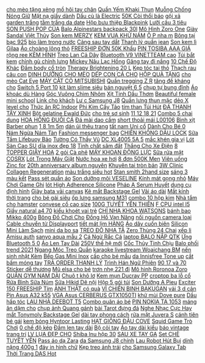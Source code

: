 [ cho mèo tặng xẻng](https://cuahang1.github.io/p0/6/250/ma-2010fmcgsale-giam-8-don-500k-nha-ve-sinh-cho-meotang-xeng-va-mieng-khu-mui-mua-hang-online/) [ mồ hôi tay chân](https://cuahang1.github.io/p0/0/196/may-chua-mo-hoi-tay-chan-nach-iontimer-mua-hang-online/) [ Quần Yếm Khaki Thun](https://cuahang1.github.io/p0/23/737/quan-yem-khaki-thun-2-day-mua-hang-online/) [ Muỗng Chống Nóng Giữ](https://cuahang1.github.io/p0/27/218/bo-2-chen-an-kem-dua-muong-chong-nong-giu-nhiet-hoat-hinh-an-toan-cho-be-mua-hang-online/) [ Mặt nạ giấy dành](https://cuahang1.github.io/p0/29/101/mat-na-giay-danh-cho-spa-mua-hang-online/) [ Dầu cù là Electric](https://cuahang1.github.io/p0/17/49/dau-cu-la-electric-medibalm-mua-hang-online/) [ 50K Còi thổi báo](https://cuahang1.github.io/p0/18/783/ma-88fashionsale1-giam-10k-don-50k-coi-thoi-bao-dong-khan-cap-bang-hop-kim-khong-gi-mua-hang-online/) [ gội xả garden trắng](https://cuahang1.github.io/p0/0/595/goi-xa-garden-trang-1100ml-mua-hang-online/) [ tằm trắng da date](https://cuahang1.github.io/p0/4/482/u-ken-tam-trang-da-date-moi-mua-hang-online/) [Hộp bưu thiệp Blackpink](https://cuahang1.github.io/p0/13/212/hop-buu-thiep-blackpink-mua-hang-online/) [Lưỡi câu 3 tiêu](https://cuahang1.github.io/p0/8/497/luoi-cau-3-tieu-mua-hang-online/) [ SON PUSH POP CỦA](https://cuahang1.github.io/p0/14/555/keo-son-push-pop-cua-thai-mua-hang-online/) [Balo Alpinestars backpack 30l](https://cuahang1.github.io/p0/3/438/balo-alpinestars-backpack-30l-mua-hang-online/) [ Mô Hình Zoro One](https://cuahang1.github.io/p0/20/583/mo-hinh-zoro-one-piece-ms3-mua-hang-online/) [ Giày Sandal Việt Thủy](https://cuahang1.github.io/p0/22/184/giay-sandal-viet-thuy-quai-cheo-nam-nu-xanh-duong-vt017-mua-hang-online/) [Son kem MERZY](https://cuahang1.github.io/p0/17/40/son-kem-merzy-mua-hang-online/) [KEM VUA KHỬ NÁM](https://cuahang1.github.io/p0/23/15/kem-vua-khu-nam-mua-hang-online/) [ Ô P nha m](https://cuahang1.github.io/p0/16/898/op-nham-vien-mau-kem-iring-a50-a50s-a30s-mua-hang-online/) [Bông tại bạc 925](https://cuahang1.github.io/p0/30/158/bong-tai-bac-925-mua-hang-online/) [ bio làm trong nước](https://cuahang1.github.io/p0/8/138/vi-sinh-extra-bio-lam-trong-nuoc-be-ca-canh-hang-dau-viet-nam-mua-hang-online/) [ Cảng sau tay dắt](https://cuahang1.github.io/p0/30/157/cang-sau-tay-dat-spark-gan-sirius-mua-hang-online/) [ Thanh lý quần jean](https://cuahang1.github.io/p0/26/6/thanh-ly-quan-jean-dai-d2-size-l-mua-hang-online/) [ Son kem lì Gilaa](https://cuahang1.github.io/p0/29/451/son-kem-li-gilaa-long-wear-lip-cream-mua-hang-online/) [ Áo choàng lông thỏ](https://cuahang1.github.io/p0/2/766/ao-choang-long-tho-cho-be-hang-quang-chau-loai-mem-dep-mua-hang-online/) [ FREESHIP ĐƠN 50K Khẩu](https://cuahang1.github.io/p0/20/475/freeship-don-50k-khau-trang-vai-poly-2-da-khang-bui-thoang-mat-co-the-tai-su-dung-nhieu-lan-mau-ngau-nhien-mua-hang-online/) [ PIN TOSIBA AAA GIÁ](https://cuahang1.github.io/p0/9/559/40-vien-pin-tosiba-aaa-gia-si-4x-mua-hang-online/) [ rộng ree KÈM HÌNH](https://cuahang1.github.io/p0/14/995/ao-khoac-kaki-tui-hop-form-rong-ree-kem-hinh-that-mua-hang-online/) [ Treo Lan Cả Dây](https://cuahang1.github.io/p0/28/28/10-moc-treo-lan-ca-day-dau-moc-luon-dai-70cm-mua-hang-online/) [ Bluetooth V9 VINETTEAM cao](https://cuahang1.github.io/p0/11/839/tai-nghe-bluetooth-v9-vinetteam-cao-cap-cuc-chat-dieu-khien-bang-giong-noi-den-dc2349-mua-hang-online/) [Túi bắt kem](https://cuahang1.github.io/p0/6/833/tui-bat-kem-mua-hang-online/) [ chỉnh gù chỉnh lưng](https://cuahang1.github.io/p0/6/19/ma-incu1114-giam-25-don-99k-dai-chong-gu-lung-chinh-gu-chinh-lung-dai-thong-minh-dcg01-mua-hang-online/) [ Mickey Nâu Lạc Hồng](https://cuahang1.github.io/p0/4/207/dep-tre-em-mickey-nau-lac-hong-store-mua-hang-online/) [Găng tay đi nắng](https://cuahang1.github.io/p0/30/159/gang-tay-di-nang-mua-hang-online/) [ 10 Chế Độ Khác](https://cuahang1.github.io/p0/7/79/ban-phim-co-gaming-choi-game-may-tinh-crack-k400-led-10-che-do-khac-nhau-mua-hang-online/) [Đầm body cổ tròn](https://cuahang1.github.io/p0/13/624/dam-body-co-tron-mua-hang-online/) [ Therapy Brightening 20 L](https://cuahang1.github.io/p0/5/354/serum-eveline-glycol-therapy-brightening-20-l-ascorbic-acid-vitamin-c-duong-da-trang-sang-cang-bong-deu-mau-mua-hang-online/) [ Kẹp tóc tai thỏ](https://cuahang1.github.io/p0/2/756/kep-toc-tai-tho-ren-k07-mua-hang-online/) [ Thạch rau câu con](https://cuahang1.github.io/p0/12/12/thach-rau-cau-con-ca-deo-mua-hang-online/) [ DINH DƯỠNG CHO MÈO](https://cuahang1.github.io/p0/1/371/sup-dinh-duong-cho-meo-sup-thuong-mua-hang-online/) [ DÉP CON CÁ CHO](https://cuahang1.github.io/p0/24/871/dep-con-ca-cho-be-mua-hang-online/) [HỘP QUÀ TẶNG](https://cuahang1.github.io/p0/21/564/hop-qua-tang-mua-hang-online/) [ cho mèo Cat Eye](https://cuahang1.github.io/p0/21/299/thuc-an-cho-meo-cat-eye-tui-1kg-mua-hang-online/) [ MÁY CẮT CỎ MITSUBISHI](https://cuahang1.github.io/p0/22/194/may-cat-co-mitsubishi-t170-nhat-bai-mua-hang-online/) [ Quần tregging Z R](https://cuahang1.github.io/p0/20/378/quan-tregging-zr-du-xin-mua-hang-online/) [ tăng đề kháng cho](https://cuahang1.github.io/p0/15/823/gimcat-gel-dinh-duong-tang-de-khang-cho-meo-mua-hang-online/) [ Switch 5 Port 10](https://cuahang1.github.io/p0/14/727/d-link-des-1005c-switch-5-port-10100mbps-mua-hang-online/) [ kit làm slime siêu](https://cuahang1.github.io/p0/24/818/70k-bo-kit-lam-slime-sieu-re-mua-hang-online/) [ bán nguyệt 6 5](https://cuahang1.github.io/p0/22/142/khung-ban-nguyet-65-85-105-125cm-mua-hang-online/) [ chụp tự bung đỉnh](https://cuahang1.github.io/p0/9/770/mung-chup-tu-bung-dinh-rong-1m6-1m8-2m-x-2m-hang-viet-nam-mua-hang-online/) [ Áo khoác dù Hàng](https://cuahang1.github.io/p0/18/429/ao-khoac-du-hang-si-mua-hang-online/) [ Góc Vuông Chìm Nhôm](https://cuahang1.github.io/p0/13/437/ke-goc-vuong-chim-nhom-dinh-hinh-mua-hang-online/) [ Xịt Tinh Dầu Thơm](https://cuahang1.github.io/p0/13/254/chai-xit-tinh-dau-thom-500ml-mua-hang-online/) [ Beautiful female mini school](https://cuahang1.github.io/p0/23/622/beautiful-female-mini-school-backpack-metia-bl63-mua-hang-online/) [Link cho khách](https://cuahang1.github.io/p0/26/914/link-cho-khach-mua-hang-online/) [ Lư c Samsung J8](https://cuahang1.github.io/p0/30/125/kinh-cuong-luc-samsung-j8-2018-mua-hang-online/) [ Quần lưng thun mặc](https://cuahang1.github.io/p0/18/291/quan-lung-thun-mac-nha-mua-hang-online/) [ dẻo X level cho](https://cuahang1.github.io/p0/15/617/op-deo-x-level-cho-samsung-galaxy-a50-mua-hang-online/) [ Thức ăn RC Indoor](https://cuahang1.github.io/p0/22/236/thuc-an-rc-indoor-400g-mua-hang-online/) [ Phi Kim Cấy Tảo](https://cuahang1.github.io/p0/11/718/dau-kim-nano-36-12-dung-cho-may-phi-kim-cay-tao-cay-phan-trang-da-spa-may-lan-kim-dr-pen-mua-hang-online/) [ tím than Túi Hút](https://cuahang1.github.io/p0/11/872/gao-lut-den-deo-dien-bienban-lo-lay-5gao-lut-tim-than-tui-hut-chan-khonggiam-can-hometownfood-mua-hang-online/) [ ĐÁ THANH TẨY XINH](https://cuahang1.github.io/p0/19/745/box-dung-da-thanh-tay-xinh-xan-mua-hang-online/) [Bột gelatine Ewald Đức](https://cuahang1.github.io/p0/3/202/bot-gelatine-ewald-duc-mua-hang-online/) [ cho trẻ sơ sinh](https://cuahang1.github.io/p0/4/784/kem-ham-ta-sudocrem-cho-tre-so-sinh-60g-hang-uk-mua-hang-online/) [ 11 12 18 21](https://cuahang1.github.io/p0/18/903/son-ysl-the-slim-mau-1-9-10-11-12-18-21-23-26-28-32-33-416-1966-mua-hang-online/) [ Combo 5 chai dung](https://cuahang1.github.io/p0/28/827/combo-5-chai-dung-dich-ve-sinh-cenota-mua-hang-online/) [ HOA HỒNG ĐUÔI CÁ](https://cuahang1.github.io/p0/17/970/dam-maxi-hoa-hong-duoi-ca-kem-video-mua-hang-online/) [ Đá mài dao cầm](https://cuahang1.github.io/p0/17/770/da-mai-dao-cam-tay-mua-hang-online/) [ short thoải mái L00106](https://cuahang1.github.io/p0/2/448/lovito-chat-ran-the-thao-thon-gon-tuong-phan-binding-quan-short-thoai-mai-l00106-xanh-vang-xam-den-mua-hang-online/) [ Bình xịt Barber phun](https://cuahang1.github.io/p0/17/600/binh-xit-barber-phun-suong-mua-hang-online/) [ 1 8 1m 5m](https://cuahang1.github.io/p0/10/235/man-ngu-chong-muoi-18-1m-5m-1-12-mua-hang-online/) [ dán ủi thêu trang](https://cuahang1.github.io/p0/18/195/hinh-dan-ui-theu-trang-tri-hoa-tiet-chim-va-hoa-nu-tinh-mua-hang-online/) [ tất nam Uni cổ](https://cuahang1.github.io/p0/20/591/tat-nam-uni-co-trung-mua-hang-online/) [ Dành Cho Bé 0](https://cuahang1.github.io/p0/13/890/sach-tho-cho-be-hoc-noi-danh-cho-be-0-3-tuoi-cac-trang-deu-la-bia-cung-chong-nuoc-mua-hang-online/) [ Nám Ngừa Nám Tàn](https://cuahang1.github.io/p0/10/371/cao-nam-ngua-nam-tan-nhang-magic-skin-royal-melasma-plus-mini-mua-hang-online/) [Fashion messenger bag](https://cuahang1.github.io/p0/21/319/fashion-messenger-bag-mua-hang-online/) [ CHIÊN KHÔNG DẦU LOCK](https://cuahang1.github.io/p0/7/787/noi-chien-khong-dau-locklock-dien-tu-52l-ejf351blk-mua-hang-online/) [ Sữa Tắm Lifebuoy Bảo](https://cuahang1.github.io/p0/11/732/sua-tam-lifebuoy-bao-ve-vuot-troi-tui-850g-mua-hang-online/) [ Tường Có Thầy Vũ](https://cuahang1.github.io/p0/0/293/truyen-tranh-bam-thay-tuong-co-thay-vu-den-tim-tap-1-mua-hang-online/) [ DC XL4005 5A 5](https://cuahang1.github.io/p0/26/645/module-ha-ap-dc-dc-xl4005-5a-5-32v-mua-hang-online/) [ mắc khén gia vị](https://cuahang1.github.io/p0/22/804/1kg-mac-khen-gia-vi-viet-mua-hang-online/) [ Lót Sàn Cao SU](https://cuahang1.github.io/p0/19/888/lot-san-cao-su-cerato-mua-hang-online/) [ dĩa inox đẹp 18](https://cuahang1.github.io/p0/30/160/10-dia-inox-dep-185cm-mua-hang-online/) [Tinh chất sâm đất](https://cuahang1.github.io/p0/24/584/tinh-chat-sam-dat-mua-hang-online/) [ Thắng Cho Xe Điện](https://cuahang1.github.io/p0/19/582/tay-thang-cho-xe-dien-xiaomi-m365-mua-hang-online/) [ 8 TOPPER GIẤY HOA](https://cuahang1.github.io/p0/29/953/bo-8-topper-giay-hoa-hong-mua-hang-online/) [ 2 gói Cà phê](https://cuahang1.github.io/p0/8/694/combo-2-goi-ca-phe-rang-xay-culi-highlands-coffee-200ggoi-mua-hang-online/) [ MÁY KHOAN ĐỘNG LỰC](https://cuahang1.github.io/p0/14/566/may-khoan-dong-luc-rgh9018-mua-hang-online/) [ Sữa rửa mặt COSRX](https://cuahang1.github.io/p0/8/107/co-bill-sua-rua-mat-cosrx-low-ph-good-morning-gel-cleanse-sua-rua-mat-cosrx-mua-hang-online/) [ Lót Trong Máy Giặt](https://cuahang1.github.io/p0/5/183/tui-giat-bao-quan-quan-ao-tui-luoi-giat-dung-quan-ao-do-lot-trong-may-giat-molangshop-mua-hang-online/) [Nước hoa xe hơi](https://cuahang1.github.io/p0/27/294/nuoc-hoa-xe-hoi-mua-hang-online/) [ 8 đơn 500K Men](https://cuahang1.github.io/p0/6/913/ma-2010fmcgsale-giam-8-don-500k-men-vi-sinh-extra-bio-cao-cap-cho-ca-canh-thuy-sinh-giao-hang-hoa-toc-tphcm-mua-hang-online/) [ Viên uống Zinc for](https://cuahang1.github.io/p0/19/887/vien-uong-zinc-for-acne-100-vien-mua-hang-online/) [ 20th anniversary album nguyên](https://cuahang1.github.io/p0/17/268/sechskies-20th-anniversary-album-nguyen-seal-mua-hang-online/) [ Khuyên tai tròn bản](https://cuahang1.github.io/p0/13/321/khuyen-tai-tron-ban-to-mua-hang-online/) [ 3W Clinic Collagen Regeneration](https://cuahang1.github.io/p0/7/93/kem-duong-trang-sang-tai-tao-da-3w-clinic-collagen-regeneration-cream-60ml-mua-hang-online/) [ màu trắng siêu hot](https://cuahang1.github.io/p0/1/212/ao-kieu-babydoll-nhun-beo-tay-somi-tieu-thu-dieu-da-mau-trang-sieu-hot-hit-mua-hang-online/) [ Stan smith 2hand size](https://cuahang1.github.io/p0/25/900/giay-stan-smith-2hand-size-39-mua-hang-online/) [ sáng 3 màu kết](https://cuahang1.github.io/p0/11/520/den-doc-sach-thunlit-1500mah-dieu-chinh-do-sang-3-mau-ket-noi-sac-cong-usb-mua-hang-online/) [Pass sét quần áo](https://cuahang1.github.io/p0/14/817/pass-set-quan-ao-mua-hang-online/) [ Son dưỡng môi VESELINE](https://cuahang1.github.io/p0/2/825/son-duong-moi-veseline-7g-mua-hang-online/) [ Kính mát gọng nhỏ](https://cuahang1.github.io/p0/5/350/kinh-mat-gong-nho-phong-cach-han-quoc-thoi-trang-mua-hang-online/) [ Máy Chơi Game Ghi](https://cuahang1.github.io/p0/26/665/may-choi-game-ghi-nho-mua-hang-online/) [ lót High Adherence Silicone](https://cuahang1.github.io/p0/20/181/kem-lot-high-adherence-silicone-primer-30ml-mua-hang-online/) [ Pháp A Serum Huyết](https://cuahang1.github.io/p0/9/717/chinh-hang-combo-kem-mat-face-phap-a-serum-huyet-thanh-a-cosmetics-kem-chong-nang-my-pham-phuong-anh-mua-hang-online/) [ dụng cụ định hình](https://cuahang1.github.io/p0/5/917/kep-nang-mui-dung-cu-dinh-hinh-tao-dang-mui-tien-loi-de-dang-su-dung-mua-hang-online/) [ Giày bata vải canvas](https://cuahang1.github.io/p0/10/937/giay-bata-vai-canvas-co-thap-nang-dong-danh-cho-nu-mua-hang-online/) [ Kẻ mắt Backstage Gel](https://cuahang1.github.io/p0/1/311/ke-mat-backstage-gel-eyeliner-cua-tonymoly-mua-hang-online/) [Vải áo dài](https://cuahang1.github.io/p0/20/466/vai-ao-dai-mua-hang-online/) [ Mắt kính thời trang](https://cuahang1.github.io/p0/22/89/mat-kinh-thoi-trang-gucci-mua-hang-online/) [ cho bé gái siêu](https://cuahang1.github.io/p0/9/107/set-do-be-gai-bo-do-cho-be-gai-sieu-xinh-mua-hang-online/) [ốp lưng samsung M31](https://cuahang1.github.io/p0/20/79/op-lung-samsung-m31-mua-hang-online/) [ combo 10 hộp kim](https://cuahang1.github.io/p0/13/501/combo-10-hop-kim-chi-mua-hang-online/) [Nhà tắm cho hamster](https://cuahang1.github.io/p0/21/769/nha-tam-cho-hamster-mua-hang-online/) [ convese cổ cao size](https://cuahang1.github.io/p0/14/439/giay-convese-co-cao-size-38-mua-hang-online/) [ 100G TUYẾT YẾN THIÊN](https://cuahang1.github.io/p0/22/354/100g-tuyet-yen-thien-nhien-mua-hang-online/) [ F CPU intel I5](https://cuahang1.github.io/p0/21/981/f-cpu-intel-i5-6600-tray-ko-boxtan-3-mua-hang-online/) [Giấy natural a4 70](https://cuahang1.github.io/p0/25/459/giay-natural-a4-70-mua-hang-online/) [ kiểu khoét vai trẻ](https://cuahang1.github.io/p0/13/593/ao-kieu-khoet-vai-tre-trung-mua-hang-online/) [ CHỈ NHA KHOA WATSONS](https://cuahang1.github.io/p0/22/567/chi-nha-khoa-watsons-cua-thai-lan-mua-hang-online/) [ bánh bao Mikko 400g](https://cuahang1.github.io/p0/29/156/bot-banh-bao-mikko-400g-1kg-mua-hang-online/) [ Bông Đồ Chơi Cho](https://cuahang1.github.io/p0/5/968/chuot-nhoi-bong-do-choi-cho-meo-cung-mua-hang-online/) [ Đồng Hồ Vạn Năng](https://cuahang1.github.io/p0/1/862/dong-ho-van-nang-hien-thi-so-zoyi-zt-c4-nho-gon-mua-hang-online/) [ nối nguồn camera loại](https://cuahang1.github.io/p0/6/44/combo-100c-jack-noi-nguon-camera-loai-tot-khong-chon-gen-mua-hang-online/) [ Cable chuyển từ Displayport](https://cuahang1.github.io/p0/19/886/cable-chuyen-tu-displayport-ra-vga-mua-hang-online/) [ tiết mát lịm HÀNG](https://cuahang1.github.io/p0/10/827/free-ship-bo-do-pijama-luabo-lua-hoa-tiet-mat-lim-hang-sieu-dep-mua-hang-online/) [ Áo dây cuốn biên](https://cuahang1.github.io/p0/1/409/ao-day-cuon-bien-mau-hong-mua-hang-online/) [ Silicon Mini Làm Sạch](https://cuahang1.github.io/p0/11/215/may-rua-mat-ckeyin-bang-silicon-mini-lam-sach-sau-lam-am-su-dung-song-am-mat-xa-lam-giam-mun-dau-den-mr574-mua-hang-online/) [ mini da bo sa](https://cuahang1.github.io/p0/19/889/vi-mini-da-bo-sap-dau-vm02-mua-hang-online/) [ TREO ĐÔ NHA TĂ](https://cuahang1.github.io/p0/20/910/deal-10k-moc-treo-do-nha-tam-hut-chan-khong-mua-hang-online/) [ Zero Thùng 24 Chai](https://cuahang1.github.io/p0/14/683/nuoc-uong-the-thao-aquarius-aquarius-zero-thung-24-chai-loc-06-chai-390ml-mua-hang-online/) [ xếp li Amisu auth](https://cuahang1.github.io/p0/2/202/chan-vay-den-xep-li-amisu-auth-video-tag-check-code-cuoi-cung-mua-hang-online/) [ sanyo aqua mẫu 2](https://cuahang1.github.io/p0/29/439/mieng-dan-tu-lanh-tem-dan-tu-lanh-tem-tu-lanh-sanyo-aqua-mau-2-tang-keo-dan-mua-hang-online/) [ Cá Ngừ Rắc Cá](https://cuahang1.github.io/p0/27/699/pate-cho-meo-gravy-nekko-70g-vi-ca-ngu-rac-ca-trap-mua-hang-online/) [ laptop BALO NẮP QTK](https://cuahang1.github.io/p0/9/997/balo-thoi-trang-di-hoc-dung-laptop-balo-nap-qtk-2-khoa-mua-hang-online/) [ Ứng Bluetooth 5 0](https://cuahang1.github.io/p0/9/205/tai-nghe-bluetooth-amoi-f9-nut-cam-ung-bluetooth-50-nghe-nhac-280-gio-pin-2000mah-mua-hang-online/) [ Áo Len Tay Dài](https://cuahang1.github.io/p0/12/882/ao-len-tay-dai-hoa-tiet-trai-tim-dang-yeu-danh-cho-be-2-7-tuoi-mua-hang-online/) [ 250V thế hệ mới](https://cuahang1.github.io/p0/7/370/on-ap-lioa-10kva-dri-10000-ii-dai-90v-250v-the-he-moi-day-dong-nguyen-chat-mua-hang-online/) [ Cốc Thủy Tinh Chịu](https://cuahang1.github.io/p0/0/913/coc-thuy-tinh-chiu-nhiet-370ml-mua-hang-online/) [Balo phối trend 2021](https://cuahang1.github.io/p0/4/364/balo-phoi-trend-2021-mua-hang-online/) [ Ngang Móc Treo Quần](https://cuahang1.github.io/p0/1/845/moc-go-vang-thanh-ngang-moc-treo-quan-ao-1-moc-mua-hang-online/) [ karaoke livestream Woaichang BM](https://cuahang1.github.io/p0/21/405/micro-thu-am-karaoke-livestream-woaichang-bm-900-mua-hang-online/) [ nến sinh nhật Kèm](https://cuahang1.github.io/p0/1/893/nen-dien-tu-mininen-tealight-nen-sinh-nhat-kem-san-pin-mua-hang-online/) [ Bếp Gas Mini Inox](https://cuahang1.github.io/p0/18/879/bep-gas-mini-inox-naga-mua-hang-online/) [ cấp cho bé mẫu](https://cuahang1.github.io/p0/25/402/xe-day-3-banh-cao-cap-cho-be-mau-moi-2021-mua-hang-online/) [ da Innisfree Tone up](https://cuahang1.github.io/p0/0/193/mau-moi-kem-chong-nang-nang-tone-da-innisfree-tone-up-no-sebum-sunscreen-spf50-pa-50ml-mua-hang-online/) [ cắt bấm móng tay](https://cuahang1.github.io/p0/11/375/bo-dung-cu-cat-bam-mong-tay-hinh-vien-thuoc-bo-4-chi-tiet-tien-loi-cho-be-mua-hang-online/) [ TRẢ ORDER THANH LÝ](https://cuahang1.github.io/p0/3/501/tra-order-thanh-ly-sample-kem-duong-am-mua-hang-online/) [ Trình Hán Ngữ Phiên](https://cuahang1.github.io/p0/25/923/sach-tron-bo-giao-trinh-han-ngu-phien-ban-moi-mua-hang-online/) [ 90 17 và 70](https://cuahang1.github.io/p0/17/68/michelin-6090-17-va-7090-17-city-pro-mua-hang-online/) [Sticker dễ thương](https://cuahang1.github.io/p0/20/420/sticker-de-thuong-mua-hang-online/) [Mũ elsa cho bé](https://cuahang1.github.io/p0/25/408/mu-elsa-cho-be-mua-hang-online/) [ trơn nhẹ 221 đi](https://cuahang1.github.io/p0/2/551/sieu-re-giay-luoi-tron-nhe-221-di-bo-the-thao-si-gia-tot-mua-hang-online/) [ Mô hình Roronoa Zoro](https://cuahang1.github.io/p0/21/919/kadic-mo-hinh-roronoa-zoro-one-piece-mua-hang-online/) [QUẦN GYM NAM DÀI](https://cuahang1.github.io/p0/30/173/quan-gym-nam-dai-mua-hang-online/) [ Chuô t khô lơ](https://cuahang1.github.io/p0/25/284/ban-phim-may-tinh-hp-k300-fortech-warship-gaming-choi-game-van-phong-lot-chuot-kho-lon-sieu-rong-mua-hang-online/) [ Kem mụn Ducray PP](https://cuahang1.github.io/p0/1/422/kem-mun-ducray-pp-30ml-mua-hang-online/) [ croptop ba lỗ cổ](https://cuahang1.github.io/p0/3/241/ao-croptop-ba-lo-co-be-cuc-that-a3-mua-hang-online/) [ Rửa Bình Sữa Núm](https://cuahang1.github.io/p0/5/817/bo-co-rua-binh-sua-num-ti-2-mon-sieu-tien-loi-mua-hang-online/) [ Sữa Hikid Dê nội](https://cuahang1.github.io/p0/11/535/sua-hikid-de-noi-dia-han-quoc-700g-mua-hang-online/) [ Hộp 5 gói túi](https://cuahang1.github.io/p0/26/238/hop-5-goi-tui-hut-am-hando-50ggoi-mua-hang-online/) [ Son Dưỡng A Pieu](https://cuahang1.github.io/p0/13/643/son-duong-apieu-honey-milk-lip-balm-mua-hang-online/) [ Exciter 150 FREESHIP Tím](https://cuahang1.github.io/p0/17/102/tem-trum-exciter-150-freeship-tim-giong-mau-80-85-mua-hang-online/) [ ẢNH THẬT có quà](https://cuahang1.github.io/p0/0/569/quan-kaki-ong-rong-gobi-nam-nu-unisex-ulzzang-anh-that-co-qua-tang-kem-mua-hang-online/) [ VĨ CHIẾN BINH BAKUGAN](https://cuahang1.github.io/p0/19/511/vi-chien-binh-bakugan-den-tim-mua-hang-online/) [ vải 3 d cản](https://cuahang1.github.io/p0/4/116/vai-3-d-can-nang-100-mua-hang-online/) [Pin Asus A32 k55](https://cuahang1.github.io/p0/26/968/pin-asus-a32-k55-mua-hang-online/) [ VGA Asus CERBERUS GTX1050TI](https://cuahang1.github.io/p0/23/253/vga-asus-cerberus-gtx1050ti-o4g-mua-hang-online/) [ khử mùi Dove pure](https://cuahang1.github.io/p0/2/866/xit-khu-mui-dove-pure-150ml-mua-hang-online/) [Dầu hấp tóc](https://cuahang1.github.io/p0/16/894/dau-hap-toc-mua-hang-online/) [ LAU NHÀ DEEBOT T5](https://cuahang1.github.io/p0/8/102/robot-hut-bui-lau-nha-deebot-t5-max-ecovacs-hang-new-nguyen-seal-2021-app-tieng-viet-mua-hang-online/) [ Combo quân áo bé](https://cuahang1.github.io/p0/28/47/combo-quan-ao-be-trai-mua-hang-online/) [PIN NOKIA TA 1053](https://cuahang1.github.io/p0/16/816/pin-nokia-ta-1053-mua-hang-online/) [ máng ăn dặm cho](https://cuahang1.github.io/p0/15/890/yem-mang-an-dam-cho-be-mua-hang-online/) [ chụp ảnh Quang gánh](https://cuahang1.github.io/p0/3/905/phu-kien-trang-tri-phu-kien-chup-anh-quang-ganh-tre-trang-tri-mua-hang-online/) [ bài Tarot đựng đá](https://cuahang1.github.io/p0/29/417/tui-dung-bai-tarot-dung-da-thanh-tay-mua-hang-online/) [ Nghe Nhạc Cực Hay](https://cuahang1.github.io/p0/10/427/tai-nghe-chup-tai-f10-plus-ban-nang-cap-cua-tai-nghe-chup-tai-f10-va-f20-headphone-nghe-nhac-cuc-hay-am-bass-manh-me-bao-mua-hang-online/) [ mắt Tonymoly Backstage Gel](https://cuahang1.github.io/p0/3/42/gel-ke-mat-tonymoly-backstage-gel-eyeliner-mua-hang-online/) [ dài tay phong cách](https://cuahang1.github.io/p0/2/506/ao-len-tam-lech-vai-dai-tay-phong-cach-han-quoc-mua-hang-online/) [ rửa mặt Juvera S](https://cuahang1.github.io/p0/11/278/may-rua-mat-juvera-s-limited-bao-hanh-1-doi-1-trong-1-nam-mua-hang-online/) [ cánh tiên bé gái](https://cuahang1.github.io/p0/24/426/ao-canh-tien-be-gai-touch-mua-hang-online/) [ kem bóng Hyntoor Lasting](https://cuahang1.github.io/p0/0/222/hyntoor-son-kem-bong-hyntoor-lasting-glossy-tint-mua-hang-online/) [HẠT GIỐNG ĐẬU COVE](https://cuahang1.github.io/p0/22/365/hat-giong-dau-cove-mua-hang-online/) [ Squid Game Trò Chơi](https://cuahang1.github.io/p0/11/300/hottrend-ao-squid-game-tro-choi-con-muc-ao-hoodie-squid-game-form-dang-rong-nam-nu-mua-hang-online/) [ 0 chế độ kép](https://cuahang1.github.io/p0/7/281/tai-nghe-choi-game-khong-day-tecsire-bluetooth-50-che-do-kep-do-tre-thap-am-thanh-noi-co-den-nen-micro-mua-hang-online/) [ Đầm len tay dài](https://cuahang1.github.io/p0/17/451/dam-len-tay-dai-cho-be-gai-mua-hang-online/) [Bộ cỏi tay](https://cuahang1.github.io/p0/27/656/bo-coi-tay-mua-hang-online/) [ Áo tay dài kiểu](https://cuahang1.github.io/p0/18/573/ao-tay-dai-kieu-dang-don-gian-dang-yeu-danh-cho-be-gai-mua-hang-online/) [ báo vintage trang trí](https://cuahang1.github.io/p0/2/243/02-to-bao-vintage-trang-tri-decor-phong-nen-chup-anh-follow-shop-de-nhan-ma-giam-gia-mua-hang-online/) [ LV LỤA ĐẸP CHO](https://cuahang1.github.io/p0/19/126/ban-si-ao-so-mi-trang-lv-lua-dep-cho-nu-mua-hang-online/) [ Shiba Inu hộp 30](https://cuahang1.github.io/p0/27/409/postcard-shiba-inu-hop-30-tam-mua-hang-online/) [ SAU XE TAY GA](https://cuahang1.github.io/p0/26/536/chuong-noi-sau-xe-tay-ga-elizabe-fi-sym-mua-hang-online/) [ Set CHÈ TUYẾT YẾN](https://cuahang1.github.io/p0/2/814/ma-skamsale10-giam-10-don-200k-set-che-tuyet-yen-duong-nhan-set-nau-12-15-chen-bep-cua-me-onici-mua-hang-online/) [ Pass áo dạ Zara](https://cuahang1.github.io/p0/18/967/pass-ao-da-zara-auth-size-s-mua-hang-online/) [ da Samsung J8 chính](https://cuahang1.github.io/p0/15/411/bao-da-samsung-j8-chinh-hang-bbl-mua-hang-online/) [ Lau Robot Hút Bụi](https://cuahang1.github.io/p0/9/634/tam-gan-khan-lau-robot-hut-bui-ecovacs-dn55dn33dn520-chinh-hang-mua-hang-online/) [ dính nặng 400g 1](https://cuahang1.github.io/p0/16/907/bang-dinh-nang-400g-1-cuon-mua-hang-online/) [ đáy in hình chữ](https://cuahang1.github.io/p0/17/8/ao-vest-nam-mua-he-cotton-mac-ben-trong-can-tro-co-gian-bo-sat-kieu-dang-mong-vua-van-co-day-in-hinh-chu-i-th-mua-hang-online/) [ Kẹp treo ảnh trái](https://cuahang1.github.io/p0/14/512/kep-treo-anh-trai-tim-mua-hang-online/) [ cho Samsung Galaxy Tab](https://cuahang1.github.io/p0/6/719/op-tpu-mem-ve-co-ngan-de-but-va-chuc-nang-chan-de-cho-samsung-galaxy-tab-s7-fe-sm-t730-t735-t736-mua-hang-online/) [ Thời Trang DAS Hot](https://cuahang1.github.io/p0/18/930/balo-thoi-trang-das-hot-new-mua-hang-online/) 